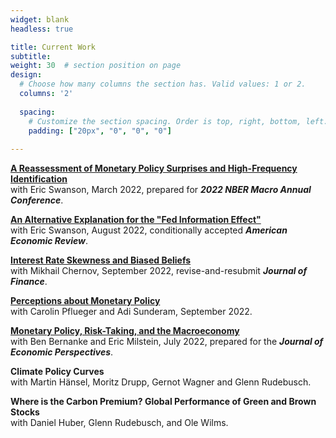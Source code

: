 ```yaml
---
widget: blank
headless: true

title: Current Work
subtitle:
weight: 30  # section position on page
design:
  # Choose how many columns the section has. Valid values: 1 or 2.
  columns: '2'
  
  spacing:
    # Customize the section spacing. Order is top, right, bottom, left.
    padding: ["20px", "0", "0", "0"]  
  
---
```

**[A Reassessment of Monetary Policy Surprises and High-Frequency Identification](publication/mps/)**  
with Eric Swanson, March 2022, prepared for ***2022 NBER Macro Annual Conference***.

**[An Alternative Explanation for the "Fed Information Effect"](publication/fed-info/)**  
with Eric Swanson, August 2022, conditionally accepted ***American Economic Review***.

**[Interest Rate Skewness and Biased Beliefs](publication/skewness)**  
with Mikhail Chernov, September 2022, revise-and-resubmit ***Journal of Finance***.

**[Perceptions about Monetary Policy](publication/rules)**  
with Carolin Pflueger and Adi Sunderam, September 2022.

**[Monetary Policy, Risk-Taking, and the Macroeconomy](publication/risk)**  
with Ben Bernanke and Eric Milstein, July 2022, prepared for the ***Journal of Economic Perspectives***.

**Climate Policy Curves**  
with Martin Hänsel, Moritz Drupp, Gernot Wagner and Glenn Rudebusch.

**Where is the Carbon Premium? Global Performance of Green and Brown Stocks**  
with Daniel Huber, Glenn Rudebusch, and Ole Wilms.
